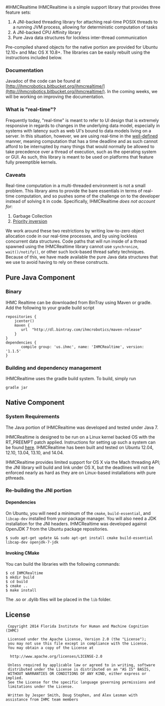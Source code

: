 #IHMCRealtime
IHMCRealtime is a simple support library that provides three feature sets:

1. A JNI-backed threading library for attaching real-time POSIX threads to a running JVM process, allowing for
deterministic computation of tasks
2. A JNI-backed CPU Affinity library
2. Pure Java data structures for lockless inter-thread communication

Pre-compiled shared objects for the native portion are provided for Ubuntu 12.10+ and Mac OS X 10.8+.  The libraries
can be easily rebuilt using the instructions included below.

### Documentation
Javadoc of the code can be found at [http://ihmcrobotics.bitbucket.org/ihmcrealtime/](http://ihmcrobotics.bitbucket.org/ihmcrealtime/). In the coming weeks, we will be working on improving the documentation.


### What is "real-time"?
Frequently today, "real-time" is meant to refer to UI design that is extremely responsive in regards to changes in
the underlying data model, especially in systems with latency such as web UI's bound to data models living on a server.  In this situation, however, we are using real-time in the [well-defined](http://en.wikipedia.org/wiki/Real-time_computing) manner, meaning computation that has a time deadline
and as such cannot afford to be interrupted by many things that would normally be allowed to take precedence over a thread of execution, such as the operating system or GUI.  As such, this library is meant to be used on platforms that feature fully preemptible kernels.

### Caveats
Real-time computation in a multi-threaded environment is not a small problem.  This library aims to provide the bare essentials in terms of real-time computation, and so pushes some of the challenge on to the developer instead of solving it in code.  Specifically, IHMCRealtime *does not account for*:

1. Garbage Collection
2. [Priority inversion](http://en.wikipedia.org/wiki/Priority_inversion)

We work around these two restrictions by writing low-to-zero object allocation code in our real-time processes, and by using lockless concurrent data structures.  Code paths that will run inside of a thread spawned using the IHMCRealtime library cannot use `synchronize`, `wait()/notify()`, or other such lock-based thread safety techniques.  Because of this, we have made available the pure Java data structures that we use to avoid having to rely on these constructs.

## Pure Java Component

### Binary
IHMC Realtime can be downloaded from BinTray using Maven or gradle. Add the following to your gradle build script

```
repositories {
	jcenter()
	maven {
   	   url  "http://dl.bintray.com/ihmcrobotics/maven-release"
	}
}
dependencies {
       compile group: 'us.ihmc', name: 'IHMCRealtime', version: '1.1.5'
}
```

### Building and dependency management
IHMCRealtime uses the gradle build system. To build, simply run

```
gradle jar
```

## Native Component

### System Requirements
The Java portion of IHMCRealtime was developed and tested under Java 7.

IHMCRealtime is designed to be run on a Linux kernel backed OS with the RT_PREEMPT patch applied. Instructions for
setting up such a system can be found [here](https://rt.wiki.kernel.org/index.php/RT_PREEMPT_HOWTO).  IHMCRealtime has
been built and tested on Ubuntu 12.04, 12.10, 13.04, 13.10, and 14.04.

IHMCRealtime provides limited support for OS X via the Mach threading API; the JNI library will build and link under
OS X, but the deadlines will not be enforced nearly as hard as they are on Linux-based installations with pure pthreads.

### Re-building the JNI portion

#### Dependencies

On Ubuntu, you will need a minimum of the `cmake`, `build-essential`, and `libcap-dev` installed from your package manager.  You will also need a JDK installation for the JNI headers.  IHMCRealtime was developed against OpenJDK 7
from the Ubuntu package repositories.

    $ sudo apt-get update && sudo apt-get install cmake build-essential libcap-dev openjdk-7-jdk

#### Invoking CMake

You can build the libraries with the following commands:

    $ cd IHMCRealtime
    $ mkdir build
    $ cd build
    $ cmake ..
    $ make install

The .so or .dylib files will be placed in the `lib` folder.

## License
     Copyright 2014 Florida Institute for Human and Machine Cognition (IHMC)

     Licensed under the Apache License, Version 2.0 (the "License");
     you may not use this file except in compliance with the License.
     You may obtain a copy of the License at

      http://www.apache.org/licenses/LICENSE-2.0

     Unless required by applicable law or agreed to in writing, software
     distributed under the License is distributed on an "AS IS" BASIS,
     WITHOUT WARRANTIES OR CONDITIONS OF ANY KIND, either express or implied.
     See the License for the specific language governing permissions and
     limitations under the License.

     Written by Jesper Smith, Doug Stephen, and Alex Lesman with assistance from IHMC team members
